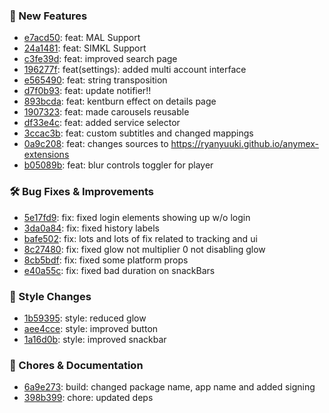 

### 🎉 New Features
* [e7acd50](https://github.com/RyanYuuki/AnymeX/commit/e7acd50): feat: MAL Support
* [24a1481](https://github.com/RyanYuuki/AnymeX/commit/24a1481): feat: SIMKL Support
* [c3fe39d](https://github.com/RyanYuuki/AnymeX/commit/c3fe39d): feat: improved search page
* [196277f](https://github.com/RyanYuuki/AnymeX/commit/196277f): feat(settings): added multi account interface
* [e565490](https://github.com/RyanYuuki/AnymeX/commit/e565490): feat: string transposition
* [d7f0b93](https://github.com/RyanYuuki/AnymeX/commit/d7f0b93): feat: update notifier!!
* [893bcda](https://github.com/RyanYuuki/AnymeX/commit/893bcda): feat: kentburn effect on details page
* [1907323](https://github.com/RyanYuuki/AnymeX/commit/1907323): feat: made carousels reusable
* [df33e4c](https://github.com/RyanYuuki/AnymeX/commit/df33e4c): feat: added service selector
* [3ccac3b](https://github.com/RyanYuuki/AnymeX/commit/3ccac3b): feat: custom subtitles and changed mappings
* [0a9c208](https://github.com/RyanYuuki/AnymeX/commit/0a9c208): feat: changes sources to https://ryanyuuki.github.io/anymex-extensions
* [b05089b](https://github.com/RyanYuuki/AnymeX/commit/b05089b): feat: blur controls toggler for player

### 🛠️ Bug Fixes & Improvements
* [5e17fd9](https://github.com/RyanYuuki/AnymeX/commit/5e17fd9): fix: fixed login elements showing up w/o login
* [3da0a84](https://github.com/RyanYuuki/AnymeX/commit/3da0a84): fix: fixed history labels
* [bafe502](https://github.com/RyanYuuki/AnymeX/commit/bafe502): fix: lots and lots of fix related to tracking and ui
* [8c27480](https://github.com/RyanYuuki/AnymeX/commit/8c27480): fix: fixed glow not multiplier 0 not disabling glow
* [8cb5bdf](https://github.com/RyanYuuki/AnymeX/commit/8cb5bdf): fix: fixed some platform props
* [e40a55c](https://github.com/RyanYuuki/AnymeX/commit/e40a55c): fix: fixed bad duration on snackBars

### 🎨 Style Changes
* [1b59395](https://github.com/RyanYuuki/AnymeX/commit/1b59395): style: reduced glow
* [aee4cce](https://github.com/RyanYuuki/AnymeX/commit/aee4cce): style: improved button
* [1a16d0b](https://github.com/RyanYuuki/AnymeX/commit/1a16d0b): style: improved snackbar

### 🧹 Chores & Documentation
* [6a9e273](https://github.com/RyanYuuki/AnymeX/commit/6a9e273): build: changed package name, app name and added signing
* [398b399](https://github.com/RyanYuuki/AnymeX/commit/398b399): chore: updated deps

